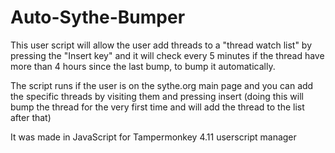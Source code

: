 # Auto-Sythe-Bumper
This user script will allow the user add threads to a "thread watch list" by pressing the "Insert key" and it will check every 5 minutes if the thread have more than 4 hours since the last bump, to bump it automatically.

The script runs if the user is on the sythe.org main page and you can add the specific threads by visiting them and pressing insert (doing this will bump the thread for the very first time and will add the thread to the list after that)

It was made in JavaScript for Tampermonkey 4.11 userscript manager
